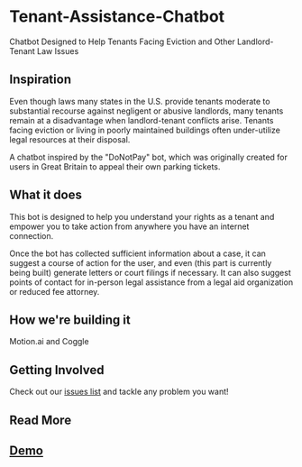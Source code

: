 # Tenant-Assistance-Chatbot
Chatbot Designed to Help Tenants Facing Eviction and Other Landlord-Tenant Law Issues

## Inspiration
Even though laws many states in the U.S. provide tenants moderate to substantial recourse against negligent or abusive landlords, many tenants remain at a disadvantage when landlord-tenant conflicts arise. Tenants facing eviction or living in poorly maintained buildings often under-utilize legal resources at their disposal.

A chatbot inspired by the "DoNotPay" bot, which was originally created for users in Great Britain to appeal their own parking tickets.

## What it does
This bot is designed to help you understand your rights as a tenant and empower you to take action from anywhere you have an internet connection.

Once the bot has collected sufficient information about a case, it can suggest a course of action for the user, and even (this part is currently being built) generate letters or court filings if necessary. It can also suggest points of contact for in-person legal assistance from a legal aid organization or reduced fee attorney.

## How we're building it
Motion.ai and Coggle

## Getting Involved
Check out our [issues list](https://github.com/kaiservonarctic/Tenant-Assistance-Chatbot/issues) and tackle any problem you want! 

## Read More

## [Demo](https://glitchcosmonaut.github.io/Houston-Eviction-Fighter/)
